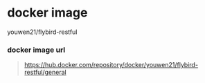 # docker image 

youwen21/flybird-restful

### docker image url
> https://hub.docker.com/repository/docker/youwen21/flybird-restful/general